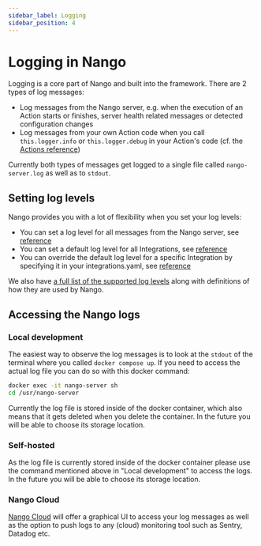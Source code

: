 ```yaml
---
sidebar_label: Logging
sidebar_position: 4
---
```


# Logging in Nango

Logging is a core part of Nango and built into the framework. There are 2 types of log messages:
- Log messages from the Nango server, e.g. when the execution of an Action starts or finishes, server health related messages or detected configuration changes
- Log messages from your own Action code when you call `this.logger.info` or `this.logger.debug` in your Action's code (cf. the [Actions reference](reference/actions.md#logger))

Currently both types of messages get logged to a single file called `nango-server.log` as well as to `stdout`.

## Setting log levels

Nango provides you with a lot of flexibility when you set your log levels:
- You can set a log level for all messages from the Nango server, see [reference](reference/configuration.md#nangoConfigYaml)
- You can set a default log level for all Integrations, see [reference](reference/configuration.md#nangoConfigYaml)
- You can override the default log level for a specific Integration by specifying it in your integrations.yaml, see [reference](reference/configuration.md#integrationsYaml)

We also have [a full list of the supported log levels](reference/logging.md) along with definitions of how they are used by Nango.

## Accessing the Nango logs

### Local development
The easiest way to observe the log messages is to look at the `stdout` of the terminal where you called `docker compose up`.
If you need to access the actual log file you can do so with this docker command:

```bash
docker exec -it nango-server sh
cd /usr/nango-server
```

Currently the log file is stored inside of the docker container, which also means that it gets deleted when you delete the container. In the future you will be able to choose its storage location.

### Self-hosted
As the log file is currently stored inside of the docker container please use the command mentioned above in "Local development" to access the logs. In the future you will be able to choose its storage location.

### Nango Cloud
[Nango Cloud](nango-cloud.md) will offer a graphical UI to access your log messages as well as the option to push logs to any (cloud) monitoring tool such as Sentry, Datadog etc.